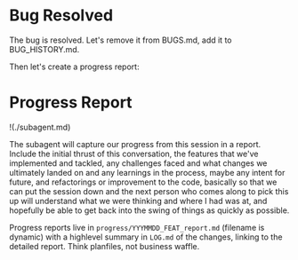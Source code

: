 # Bug Resolved

The bug is resolved. Let's remove it from BUGS.md, add it to BUG\_HISTORY.md.

Then let's create a progress report:

# Progress Report

!(./subagent.md)

The subagent will capture our progress from this session in a report. Include the initial thrust of this conversation, the features that we've implemented and tackled, any challenges faced and what changes we ultimately landed on and any learnings in the process, maybe any intent for future, and refactorings or improvement to the code, basically so that we can put the session down and the next person who comes along to pick this up will understand what we were thinking and where I had was at, and hopefully be able to get back into the swing of things as quickly as possible.

Progress reports live in `progress/YYYMMDD_FEAT_report.md` (filename is dynamic) with a highlevel summary in `LOG.md` of the changes, linking to the detailed report. Think planfiles, not business waffle.
